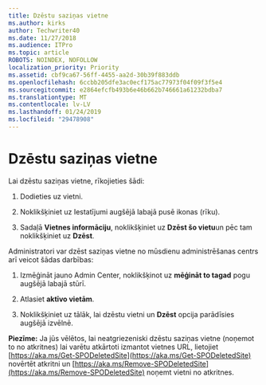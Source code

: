 ```yaml
---
title: Dzēstu saziņas vietne
ms.author: kirks
author: Techwriter40
ms.date: 11/27/2018
ms.audience: ITPro
ms.topic: article
ROBOTS: NOINDEX, NOFOLLOW
localization_priority: Priority
ms.assetid: cbf9ca67-56ff-4455-aa2d-30b39f883ddb
ms.openlocfilehash: 6ccbb205dfe3ac0ecf175ac77973f04f09f3f5e4
ms.sourcegitcommit: e2864efcfb493b6e46b662b746661a61232bdba7
ms.translationtype: MT
ms.contentlocale: lv-LV
ms.lasthandoff: 01/24/2019
ms.locfileid: "29478908"
---
```

# <a name="delete-a-communication-site"></a>Dzēstu saziņas vietne

Lai dzēstu saziņas vietne, rīkojieties šādi: 
  
1. Dodieties uz vietni. 
  
2. Noklikšķiniet uz Iestatījumi augšējā labajā pusē ikonas (rīku). 
  
3. Sadaļā **Vietnes informāciju**, noklikšķiniet uz **Dzēst šo vietu**un pēc tam noklikšķiniet uz **Dzēst**. 
  
Administratori var dzēst saziņas vietne no mūsdienu administrēšanas centrs arī veicot šādas darbības: 
  
1. Izmēģināt jauno Admin Center, noklikšķinot uz **mēģināt to tagad** pogu augšējā labajā stūrī. 
  
2. Atlasiet **aktīvo vietām**. 
  
3. Noklikšķiniet uz tālāk, lai dzēstu vietni un **Dzēst** opcija parādīsies augšējā izvēlnē. 
  
 **Piezīme:** Ja jūs vēlētos, lai neatgriezeniski dzēstu saziņas vietne (noņemot to no atkritnes) lai varētu atkārtoti izmantot vietnes URL, lietojiet [https://aka.ms/Get-SPODeletedSite](https://aka.ms/Get-SPODeletedSite) novērtēt atkritni un [https://aka.ms/Remove-SPODeletedSite](https://aka.ms/Remove-SPODeletedSite) noņemt vietni no atkritnes. 
  

